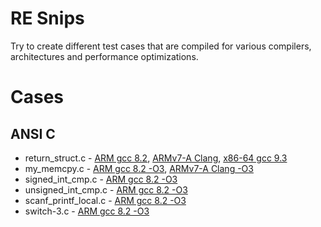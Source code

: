 # RE Snips

Try to create different test cases that are compiled for various compilers, architectures and performance optimizations.

# Cases

## ANSI C

- return_struct.c - [ARM gcc 8.2](https://godbolt.org/z/2LVZM7), [ARMv7-A Clang](https://godbolt.org/z/ptr9zT), [x86-64 gcc 9.3](https://godbolt.org/z/93X2Yk)
- my_memcpy.c - [ARM gcc 8.2 -O3](https://godbolt.org/z/RcLMNC), [ARMv7-A Clang -O3](https://godbolt.org/z/4wXY-V)
- signed_int_cmp.c - [ARM gcc 8.2 -O3](https://godbolt.org/z/VFwaQp)
- unsigned_int_cmp.c - [ARM gcc 8.2 -O3](https://godbolt.org/z/xUm-UW)
- scanf_printf_local.c - [ARM gcc 8.2 -O3](https://godbolt.org/z/52cLCQ)
- switch-3.c - [ARM gcc 8.2 -O3](https://godbolt.org/z/9Tr68Y)